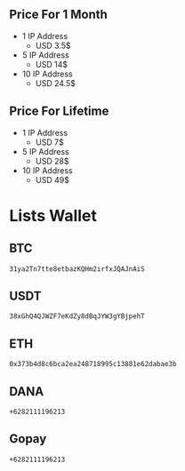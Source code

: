 ## Price For 1 Month
* 1 IP Address
  + USD 3.5$
* 5 IP Address
  + USD 14$
* 10 IP Address
  + USD 24.5$
## Price For Lifetime
* 1 IP Address
  + USD 7$
* 5 IP Address
  + USD 28$
* 10 IP Address
  + USD 49$

# Lists Wallet
## BTC
```
31ya2Tn7tte8etbazKQHm2irfxJQAJnAiS
```

## USDT
```
38xGhQ4QJWZF7eKdZy8dBqJYW3gYBjpehT
```

## ETH
```
0x373b4d8c6bca2ea248718995c13881e62dabae3b
```

## DANA
```
+6282111196213
```

## Gopay
```
+6282111196213
```
